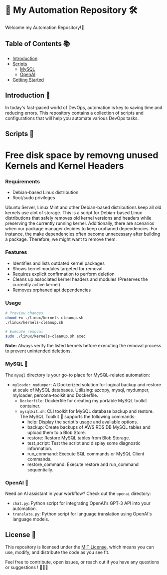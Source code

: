 # 🚀 My Automation Repository 🛠️

Welcome my Automation Repository!🤖

## Table of Contents 📚

- [Introduction](#introduction)
- [Scripts](#scripts)
  - [MySQL](#mysql)
  - [OpenAI](#openai)
- [Getting Started](#getting-started)

## Introduction 📝

In today's fast-paced world of DevOps, automation is key to saving time and reducing errors. This repository contains a collection of scripts and configurations that will help you automate various DevOps tasks.

## Scripts 📜


# Free disk space by removng unused Kernels and Kernel Headers

### Requirements
- Debian-based Linux distribution
- Root/sudo privileges

Ubuntu Server, Linux Mint and other Debian-based distributions keep all old kernels use alot of storage. This is a script for Debian-based Linux distributions that safely removes old kernel versions and headers while preserving the currently running kernel. Additionally, there are scenarios when our package manager decides to keep orphaned dependencies. For instance, the make dependencies often become unnecessary after building a package. Therefore, we might want to remove them. 

### Features
- Identifies and lists outdated kernel packages
- Shows kernel modules targeted for removal
- Requires explicit confirmation to perform deletion
- Cleans up associated kernel headers and modules (Preserves the currently active kernel)
- Removes orphaned apt dependencies

### Usage
```bash
# Preview changes
chmod +x ./linux/kernels-cleanup.sh
./linux/kernels-cleanup.sh

# Execute removal
sudo ./linux/kernels-cleanup.sh exec
```



**Note:** Always verify the listed kernels before executing the removal process to prevent unintended deletions.

### MySQL 🐬

The `mysql` directory is your go-to place for MySQL-related automation:

- `myloader_mydumper`: A Dockerized solution for logical backup and restore at scale of MySQL databases. Utilizing: azcopy, mysql, mydumper, myloader, percona-toolkit and Dockerfile.  
  - `Dockerfile`: Dockerfile for creating my portable MySQL toolkit container.
  - `mysqlkit.sh`: CLI toolkit for MySQL database backup and restore. The MySQL Toolkit 🚀 supports the following commands:
    - help: Display the script's usage and available options.
    - backup: Create backups of AWS RDS DB MySQL tables and upload them to a Blob Store.
    - restore: Restore MySQL tables from Blob Storage.
    - test_script: Test the script and display some diagnostic information.
    - run_command: Execute SQL commands or MySQL Client commands.
    - restore_command: Execute restore and run_command sequentially.

### OpenAI 🧠

Need an AI assistant in your workflow? Check out the `openai` directory:

- `chat.py`: Python script for integrating OpenAI's GPT-3 API into your automation.
- `translate.py`: Python script for language translation using OpenAI's language models.


## License 📄

This repository is licensed under the [MIT License](LICENSE), which means you can use, modify, and distribute the code as you see fit.

Feel free to contribute, open issues, or reach out if you have any questions or suggestions ! 🌟🤖🌟
